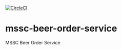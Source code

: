 [![CircleCI](https://circleci.com/gh/twolak88/mssc-beer-order-service.svg?style=svg&circle-token=1ed6c905a022527d5ed6b8a082b4cbb98ce6229c)](https://app.circleci.com/pipelines/github/twolak88/mssc-beer-order-service?branch=main)

# mssc-beer-order-service
MSSC Beer Order Service
